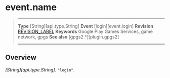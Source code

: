 # event.name

> --------------------- ------------------------------------------------------------------------------------------
> __Type__              [String][api.type.String]
> __Event__             [login][event.login]
> __Revision__          [REVISION_LABEL](REVISION_URL)
> __Keywords__          Google Play Games Services, game network, gpgs
> __See also__          [gpgs2.*][plugin.gpgs2]
> --------------------- ------------------------------------------------------------------------------------------

## Overview

_[String][api.type.String]._ `"login"`.